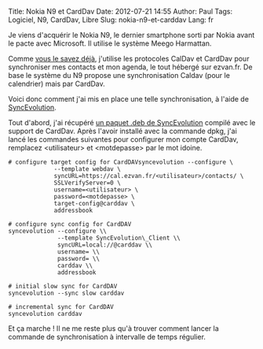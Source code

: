 Title: Nokia N9 et CardDav
Date: 2012-07-21 14:55
Author: Paul
Tags: Logiciel, N9, CardDav, Libre
Slug: nokia-n9-et-carddav
Lang: fr

Je viens d'acquérir le Nokia N9, le dernier smartphone sorti par Nokia
avant le pacte avec Microsoft. Il utilise le système Meego Harmattan.

Comme [vous le savez déjà](https://www.ezvan.fr/node/62), j'utilise les
protocoles CalDav et CardDav pour synchroniser mes contacts et mon
agenda, le tout hébergé sur ezvan.fr. De base le système du N9 propose
une synchronisation Caldav (pour le calendrier) mais par CardDav.

Voici donc comment j'ai mis en place une telle synchronisation, à l'aide
de [SyncEvolution](https://syncevolution.org/).

Tout d'abord, j'ai récupéré [un paquet .deb de
SyncEvolution](http://www.ezvan.fr/public/logiciels/n9/syncevolution_1.2.2-1_armel.deb)
compilé avec le support de CardDav. Après l'avoir installé avec la
commande dpkg, j'ai lancé les commandes suivantes pour configurer mon
compte CardDav, remplacez &lt;utilisateur&gt; et &lt;motdepasse&gt; par
le mot idoine.

```
# configure target config for CardDAVsyncevolution --configure \
             --template webdav \
             syncURL=https://cal.ezvan.fr/<utilisateur>/contacts/ \
             SSLVerifyServer=0 \
             username=<utilisateur> \
             password=<motdepasse> \
             target-config@carddav \
             addressbook

# configure sync config for CardDAV  
syncevolution --configure \\  
              --template SyncEvolution\_Client \\  
              syncURL=local://@carddav \\  
              username= \\  
              password= \\  
              carddav \\  
              addressbook

# initial slow sync for CardDAV  
syncevolution --sync slow carddav

# incremental sync for CardDAV  
syncevolution carddav
```

Et ça marche ! Il ne me reste plus qu'à trouver comment lancer la
commande de synchronisation à intervalle de temps régulier.


